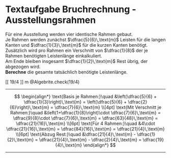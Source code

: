 <!--
version:  0.0.1

language: de

@style
input {
    text-align: center;
}

.flex-container {
    display: flex;
    flex-wrap: wrap;
    align-items: stretch;
    gap: 20px;
}

.flex-child {
    flex: 1;
    min-width: 350px;
    margin-right: 20px;
}

@media (max-width: 400px) {
    .flex-child {
        flex: 100%;
        margin-right: 0;
    }
}
@end

formula: \carry   \textcolor{red}{\scriptsize #1}
formula: \digit   \rlap{\carry{#1}}\phantom{#2}#2
formula: \permil  \text{‰}


import: https://raw.githubusercontent.com/LiaTemplates/Tikz-Jax/main/README.md

script: https://cdn.jsdelivr.net/gh/LiaTemplates/Tikz-Jax@main/dist/index.js

import: https://raw.githubusercontent.com/liaTemplates/algebrite/master/README.md

import: https://raw.githubusercontent.com/LiaTemplates/GGBScript/refs/heads/main/README.md



tags: Bruchrechnung, Sachaufgabe, schwer, normal, Berechnen

comment: Löse eine Sachaufgabe mit Ausstellungsrahmen mittels der Bruchrechnung.

author: Martin Lommatzsch

-->




# Textaufgabe Bruchrechnung - Ausstellungsrahmen


Für eine Ausstellung werden vier identische Rahmen gebaut.  
Je Rahmen werden zunächst $\dfrac{5}{6}\,\text{m}$ Leisten für die langen Kanten und $\dfrac{1}{3}\,\text{m}$ für die kurzen Kanten benötigt.  
Zusätzlich wird pro Rahmen ein Verschnitt von $\dfrac{1}{8}$ der je Rahmen benötigten Leistenlänge einkalkuliert.  
Am Ende bleiben insgesamt $\dfrac{1}{2}\,\text{m}$ Rest übrig, der abgezogen wird.  
**Berechne** die gesamte tatsächlich benötigte Leistenlänge.  


<!-- data-solution-button="5"-->
[[  19/4  ]] m
@Algebrite.check(19/4)
************
$$
\begin{align*}
\text{Basis je Rahmen:}\quad 
&\left(\dfrac{5}{6} + \dfrac{1}{3}\right)\,\text{m}
= \left(\dfrac{5}{6} + \dfrac{2}{6}\right)\,\text{m}
= \dfrac{7}{6}\,\text{m} \\[4pt]
\text{Mit Verschnitt je Rahmen:}\quad
&\left(1+\dfrac{1}{8}\right)\cdot \dfrac{7}{6}\,\text{m}
= \dfrac{9}{8}\cdot \dfrac{7}{6}\,\text{m}
= \dfrac{63}{48}\,\text{m}
= \dfrac{21}{16}\,\text{m} \\[6pt]
\text{Für 4 Rahmen:}\quad 
&4\cdot \dfrac{21}{16}\,\text{m} 
= \dfrac{84}{16}\,\text{m}
= \dfrac{21}{4}\,\text{m} \\[6pt]
\text{Abzug Rest:}\quad 
&\dfrac{21}{4}\,\text{m} - \dfrac{1}{2}\,\text{m}
= \dfrac{21}{4}\,\text{m} - \dfrac{2}{4}\,\text{m}
= \dfrac{19}{4}\,\text{m}
\end{align*}
$$
************